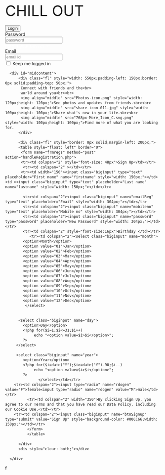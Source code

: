 <!DOCTYPE html>
<html>
    <head>
        <link rel="stylesheet" type="text/css" href="style.css">
        
<title>Nitika</title>    
    <link rel="icon" type="image" href="favicon.ico">

    
    
</head>
  <body>
      <div id="header">
          <div class="fl" id="headertitle" style="font-size: 48px">
         CHILL OUT    
          </div>
            <div class="fr" id="headerlogin">
              <form name="frmlgin" method="post" action="handlelogin.php">
                 <div class="fr" style="padding-right:20px;">
                 <br>
                  <input type="submit" name="btnLogin" value="Login"/>  
                  </div>
                 <div class="fr" style="padding-right:20px;"> Password<br>
                 <input type="password" name="pwd" placeholder="password"/><br>
                 <a href="forgetpwdpage.php" style="color:#FFFFFF; text-decoration:none;" >Forget your password</a>
                 </div>
                  <div class="fr" style="padding-right: 20px;">Email<br>
                  <input type="text" name="email" placeholder="email id"/><br>
                  <input type="checkbox" name="chkkeeplogin"> Keep me logged in
                     </div>
              </form>
          </div>
      </div>
      
      <div id="midcontent">
          <div class="fl" style="width: 550px;padding-left: 150px;border: 0px solid;padding-top: 50px;">
           Connect with friends and the<br>
           world around you<br><br>
           <img align="middle" src="Photos-icon.png" style="width: 120px;height: 120px;">See photos and updates from friends.<br><br>
           <img align="middle" src="share-icon-011.jpg" style="width: 100px;height: 100px;">Share what's new in your life.<br><br>
           <img align="middle" src="768px-More_Icon_C.svg.png" style="width: 100px;height: 100px;">Find more of what you are looking for.
          </div>
        
          <div class="fl" style="border: 0px solid;margin-left: 200px;">
          <table style="float: left" border="0">
           <form name="frmregs" method="post" action="handleRegistration.php">
           <tr><td colspan="2" style="font-size: 48px">Sign Up</td></tr>
            <tr><td colspan="2" ></td></tr>
           <tr><td width="150"><input class="biginput" type="text" placeholder="First name" name="firstname" style="width: 150px;"></td><td ><input class="biginput" type="text" placeholder="Last name" name="lastname" style="width: 150px;"></td></tr>

            <tr><td colspan="2"><input class="biginput" name="emailReg" type="text" placeholder="Email" style="width: 304px;"></td></tr>
            <tr><td colspan="2"><input class="biginput" name="mobileno" type="text" placeholder="Mobile no" style="width: 304px;"></td></tr>
            <tr><td colspan="2"><input class="biginput" name="password" type="password" placeholder="New Password" style="width: 304px;"></td></tr>
            <tr><td colspan="2" style="font-size:16px">Birthday </td></tr>
               <tr><td colspan="2"><select class="biginput" name="month">
            <option>Month</option>
            <option value="01">Jan</option>   
            <option value="02">Feb</option>   
            <option value="03">Mar</option>   
            <option value="04">Apr</option>   
            <option value="05">May</option>   
            <option value="06">Jun</option>   
            <option value="07">Jul</option>   
            <option value="08">Aug</option>   
            <option value="09">Sep</option>   
            <option value="10">Oct</option>   
            <option value="11">Nov</option>   
            <option value="12">Dec</option>   
             </select> 
                   
                   
          <select class="biginput" name="day">
            <option>Day</option>
            <?php for($i=1;$i<=31;$i++)
                 echo "<option value=$i>$i</option>";
            ?>                                  
         </select> 
        
         <select class="biginput" name="year">
            <option>Year</option>
            <?php for($i=date("Y");$i>=date("Y")-90;$i--)
                 echo "<option value=$i>$i</option>";
            ?>                                  
                   </select></td></tr>
        <tr><td colspan="2"><input type="radio" name="rdogen" value="F">female<input type="radio" name="rdogen" value="M">male</td></tr>
              <tr><td colspan="2" width="350">By clicking Sign Up, you agree to our Terms and that you have read our Data Policy, including our Cookie Use.</td></tr>    
        <tr><td colspan="2"><input class="biginput" name="btnSignup" type="submit" value="Sign Up" style="background-color: #00CC66;width: 150px;"></td></tr>
              </form>
              </table>
                    
          </div>
          <div style="clear: both;"></div>
      
      </div>
      
      
</body>f
</html>
